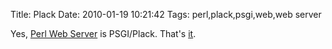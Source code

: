 Title: Plack
Date: 2010-01-19 10:21:42
Tags: perl,plack,psgi,web,web server

<p>Yes, <a href="http://plackperl.org/">Perl Web Server</a> is PSGI/Plack. That's <a href="http://bulknews.typepad.com/blog/2010/01/perl-oasis.html">it</a>.</p>
<p>&nbsp;</p>
